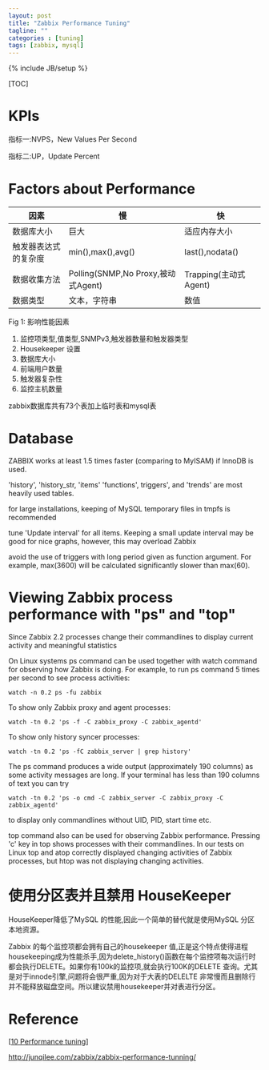 ```yaml
---
layout: post
title: "Zabbix Performance Tuning"
tagline: ""
categories : [tuning]
tags: [zabbix, mysql]
---
```

{% include JB/setup %}

[TOC]

# KPIs

指标一:NVPS，New Values Per Second

指标二:UP，Update Percent

# Factors about Performance

| 因素         | 慢                               | 快                  |
| ---------- | ------------------------------- | ------------------ |
| 数据库大小      | 巨大                              | 适应内存大小             |
| 触发器表达式的复杂度 | min(),max(),avg()               | last(),nodata()    |
| 数据收集方法     | Polling(SNMP,No Proxy,被动式Agent) | Trapping(主动式Agent) |
| 数据类型       | 文本，字符串                          | 数值                 |

Fig 1: 	影响性能因素


1. 监控项类型,值类型,SNMPv3,触发器数量和触发器类型
2. Housekeeper 设置
3. 数据库大小
4. 前端用户数量
5. 触发器复杂性
6. 监控主机数量

zabbix数据库共有73个表加上临时表和mysql表

# Database

ZABBIX works at least 1.5 times faster (comparing to MyISAM) if InnoDB is used.

'history', 'history_str, 'items' 'functions', triggers', and 'trends' are most heavily used tables.

for large installations, keeping of MySQL temporary files in tmpfs is recommended

tune 'Update interval' for all items. Keeping a small update interval may be good for nice graphs, however, this may overload Zabbix

avoid the use of triggers with long period given as function argument. For example, max(3600) will be calculated significantly slower than max(60).

# Viewing Zabbix process performance with "ps" and "top"

Since Zabbix 2.2 processes change their commandlines to display current activity and meaningful statistics

On Linux systems ps command can be used together with watch command for observing how Zabbix is doing. For example, to run ps command 5 times per second to see process activities:

```shell
watch -n 0.2 ps -fu zabbix
```

To show only Zabbix proxy and agent processes:

```shell
watch -tn 0.2 'ps -f -C zabbix_proxy -C zabbix_agentd'
```

To show only history syncer processes:

```shell
watch -tn 0.2 'ps -fC zabbix_server | grep history'
```

The ps command produces a wide output (approximately 190 columns) as some activity messages are long. If your terminal has less than 190 columns of text you can try

```shell
watch -tn 0.2 'ps -o cmd -C zabbix_server -C zabbix_proxy -C zabbix_agentd'
```

to display only commandlines without UID, PID, start time etc.

top command also can be used for observing Zabbix performance. Pressing 'c' key in top shows processes with their commandlines. In our tests on Linux top and atop correctly displayed changing activities of Zabbix processes, but htop was not displaying changing activities.

# 使用分区表并且禁用 HouseKeeper

HouseKeeper降低了MySQL 的性能,因此一个简单的替代就是使用MySQL 分区本地资源。

Zabbix 的每个监控项都会拥有自己的housekeeper 值,正是这个特点使得进程 housekeeping成为性能杀手,因为delete_history()函数在每个监控项每次运行时都会执行DELETE。如果你有100k的监控项,就会执行100K的DELETE 查询。尤其是对于innode引擎,问题将会很严重,因为对于大表的DELELTE 非常慢而且删除行并不能释放磁盘空间。所以建议禁用housekeeper并对表进行分区。

# Reference

[[10 Performance tuning](https://www.zabbix.com/documentation/3.4/manual/appendix/performance_tuning)] 

http://junqilee.com/zabbix/zabbix-performance-tunning/

```

```